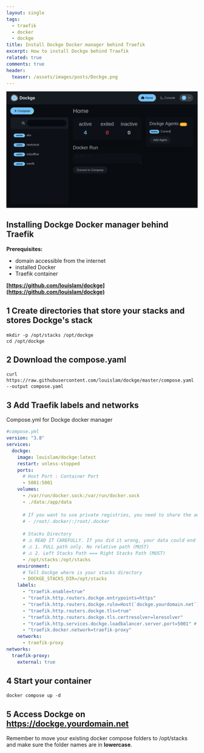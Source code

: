 ```yaml
---
layout: single
tags:
  - traefik
  - docker
  - dockge
title: Install Dockge Docker manager behind Traefik
excerpt: How to install Dockge behind Traefik
related: true
comments: true
header:
  teaser: /assets/images/posts/Dockge.png
---
```

![](/assets/images/posts/Dockge.png)
## Installing Dockge Docker manager behind Traefik

**Prerequisites:**
 - domain accessible from the internet
 - installed Docker
 - Traefik container

**[https://github.com/louislam/dockge](https://github.com/louislam/dockge)**

## 1 Create directories that store your stacks and stores Dockge's stack
```shell
mkdir -p /opt/stacks /opt/dockge
cd /opt/dockge
```

## 2 Download the compose.yaml
```shell
curl https://raw.githubusercontent.com/louislam/dockge/master/compose.yaml --output compose.yaml
```

## 3 Add Traefik labels and networks
Compose.yml for Dockge docker manager
```yaml
#compose.yml
version: "3.8"
services:
  dockge:
    image: louislam/dockge:latest
    restart: unless-stopped
    ports:
      # Host Port : Container Port
      - 5001:5001
    volumes:
      - /var/run/docker.sock:/var/run/docker.sock
      - ./data:/app/data

      # If you want to use private registries, you need to share the auth file with Dockge:
      # - /root/.docker/:/root/.docker

      # Stacks Directory
      # ⚠️ READ IT CAREFULLY. If you did it wrong, your data could end up writing into a WRONG PATH.
      # ⚠️ 1. FULL path only. No relative path (MUST)
      # ⚠️ 2. Left Stacks Path === Right Stacks Path (MUST)
      - /opt/stacks:/opt/stacks
    environment:
      # Tell Dockge where is your stacks directory
      - DOCKGE_STACKS_DIR=/opt/stacks
    labels:
      - "traefik.enable=true"
      - "traefik.http.routers.dockge.entrypoints=https"
      - "traefik.http.routers.dockge.rule=Host(`dockge.yourdomain.net`)"
      - "traefik.http.routers.dockge.tls=true"
      - "traefik.http.routers.dockge.tls.certresolver=leresolver"
      - "traefik.http.services.dockge.loadbalancer.server.port=5001" # This should match the container port (to the right of the ":")
      - "traefik.docker.network=traefik-proxy"
    networks:
      - traefik-proxy
networks:
  traefik-proxy:
    external: true

```

## 4 Start your container
```shell
docker compose up -d
```
## 5 Access Dockge on https://dockge.yourdomain.net

Remember to move your existing docker compose folders to /opt/stacks and make sure the folder names are in **lowercase**.

